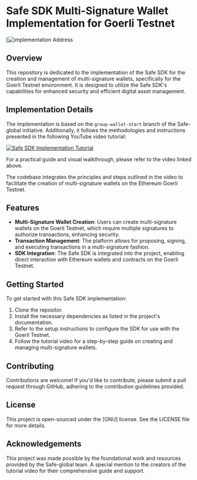 # Safe SDK Multi-Signature Wallet Implementation for Goerli Testnet
[![implementation Address](https://multisig-helper.dev.lat/)

## Overview

This repository is dedicated to the implementation of the Safe SDK for the creation and management of multi-signature wallets, specifically for the Goerli Testnet environment. It is designed to utilize the Safe SDK's capabilities for enhanced security and efficient digital asset management.

## Implementation Details

The implementation is based on the `group-wallet-start` branch of the Safe-global initiative. Additionally, it follows the methodologies and instructions presented in the following YouTube video tutorial:

[![Safe SDK Implementation Tutorial](https://img.youtube.com/vi/0ONESJWkAj8/0.jpg)](https://www.youtube.com/watch?v=0ONESJWkAj8)

For a practical guide and visual walkthrough, please refer to the video linked above.

The codebase integrates the principles and steps outlined in the video to facilitate the creation of multi-signature wallets on the Ethereum Goerli Testnet.

## Features

- **Multi-Signature Wallet Creation**: Users can create multi-signature wallets on the Goerli Testnet, which require multiple signatures to authorize transactions, enhancing security.
- **Transaction Management**: The platform allows for proposing, signing, and executing transactions in a multi-signature fashion.
- **SDK Integration**: The Safe SDK is integrated into the project, enabling direct interaction with Ethereum wallets and contracts on the Goerli Testnet.

## Getting Started

To get started with this Safe SDK implementation:

1. Clone the repositor.
2. Install the necessary dependencies as listed in the project's documentation.
3. Refer to the setup instructions to configure the SDK for use with the Goerli Testnet.
4. Follow the tutorial video for a step-by-step guide on creating and managing multi-signature wallets.

## Contributing

Contributions are welcome! If you'd like to contribute, please submit a pull request through GitHub, adhering to the contribution guidelines provided.

## License

This project is open-sourced under the [GNU] license. See the LICENSE file for more details.

## Acknowledgements

This project was made possible by the foundational work and resources provided by the Safe-global team. A special mention to the creators of the tutorial video for their comprehensive guide and support.
